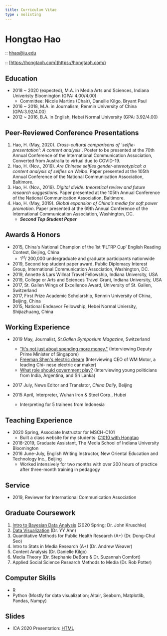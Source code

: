 ```yaml
---
title: Curriculum Vitae
type : nolisting
---
```

# Hongtao Hao

<i class="fa fa-envelope"></i> :: [hhao@iu.edu](mailto:hhao@iu.edu)

<i class="fa fa-globe"></i> :: [https://hongtaoh.com](https://hongtaoh.com/)

## Education

- 2018 ~ 2020 (expected), M.A. in Media Arts and Sciences, Indiana Univeristy Bloomington (GPA: 4.00/4.00)
   - Committee: Nicole Martins (Chair), Daneille Kilgo, Bryant Paul
- 2016 ~ 2018, M.A. in Journalism, Renmin University of China (GPA:3.92/4.00)
- 2012 ~ 2016, B.A. in English, Hebei Normal University (GPA: 3.92/4.00)

## Peer-Reviewed Conference Presentations
1. Hao, H. (May, 2020). *Cross-cultural comparisons of 'selfie-presentation': A content analysis* . Poster to be presented at the 70th Annual Conference of the International Communication Association, Converted from Australia to virtual due to COVID-19. 
2. Hao, H. (Nov., 2019). *Are Chinese selfies gender-stereotypical: a content analysis of selfies on Weibo*. Paper presented at the 105th Annual Conference of the National Communication Association, Baltimore.
3. Hao, H. (Nov., 2019). *Digital divide: theoretical review and future research suggestions*. Paper presented at the 105th Annual Conference of the National Communication Association, Baltimore.
4. Hao, H. (May, 2019). *Global expansion of China’s media for soft power promotion*. Paper presented at the 69th Annual Conference of the International Communication Association, Washington, DC. 
    - ***Second Top Student Paper*** 

## Awards & Honors

- 2015, China's National Champion of the 1st ‘FLTRP Cup’ English Reading Contest, Beijing, China
   - 1<sup>st</sup>/ 200,000 undergraduate and graduate participants nationwide
- 2019, Second top student paper award, Public Diplomacy Interest Group, International Communication Association, Washington, DC. 
- 2019, Annette & Lars Willnat Travel Fellowship, Indiana University, USA
- 2019, College or Arts and Sciences Travel Grant, Indiana University, USA
- 2017, St. Gallen Wings of Excellence Award, University of St. Gallen, Switzerland
- 2017, First Prize Academic Scholarship, Renmin University of China, Beijing, China
- 2015, National Endeavor Fellowship, Hebei Normal Uniersity, Shijiazhuang, China

## Working Experience
- 2019 May, Journalist, *St.Gallen Symposium Magazine*, Switzerland 

  - ["It's not just about spending more money."](https://www.symposium.org/articles/its-not-just-about-spending-more-money) (Interviewing Deputy Prime Minister of Singapore)
  - [Freeman Shen's electric dream](https://www.symposium.org/articles/freeman-shens-electric-dream) (Interviewing CEO of WM Motor, a leading Chi- nese electric car maker)
  - [What role should government play?](https://www.symposium.org/articles/what-role-should-governments-play) (Interviewing young politicians from India, Argentina, and Sri Lanka)

- 2017 July, News Editor and Translator, *China Daily*, Beijing

- 2015 April, Interpreter, Wuhan Iron & Steel Corp., Hubei
   - Interpreting for 5 trainees from Indonesia

## Teaching Experience
- 2020 Spring, Associate Instructor for MSCH-C101
   - Built a class website for my students: [C1010 with Hongtao](https://c101.netlify.com/)
- 2018-2019, Graduate Assistant, The Media School of Indiana University Bloomington
- 2016 June-July, English Writing Instructor, New Oriental Education and Technology Inc., Beijing
   - Worked intensively for two months with over 200 hours of practice after three-month training in pedagogy

## Service
- 2019, Reviewer for International Communication Association

## Graduate Coursework
1. [Intro to Bayesian Data Analysis](https://jkkweb.sitehost.iu.edu/jkkteach/P533/) (2020 Spring; Dr. John Kruschke)
2. [Data Visualization](http://yyahn.com/dviz-course/) (Dr. YY Ahn)
3. Quantitative Methods for Public Health Research (A+) (Dr. Dong-Chul Seo)
4. Intro to Stats in Media Research (A+) (Dr. Andrew Weaver)
5. Content Analysis (Dr. Danielle Kilgo)
6. Media Theory (Dr. Stephanie DeBore & Dr. Suzannah Comfort)
7. Applied Social Science Research Methods to Media (Dr. Rob Potter)


## Computer Skills
- R 
- Python (Mostly for data visualization; Altair, Seaborn, Matplotlib, Pandas, Numpy)


## Slides

- ICA 2020 Presentation: [HTML](/slides/ICA2020.html)


